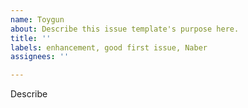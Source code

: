 ```yaml
---
name: Toygun
about: Describe this issue template's purpose here.
title: ''
labels: enhancement, good first issue, Naber
assignees: ''

---
```


Describe

